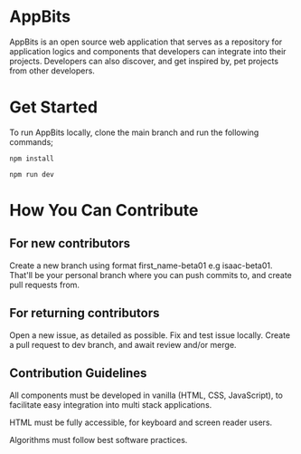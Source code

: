 # AppBits

AppBits is an open source web application that serves as a repository for application logics and components that developers can integrate into their projects. Developers can also discover, and get inspired by, pet projects from other developers. 

# Get Started

To run AppBits locally, clone the main branch and run the following commands; 

`npm install`

`npm run dev`


# How You Can Contribute

## For new contributors

Create a new branch using format first_name-beta01 e.g isaac-beta01. That'll be your personal branch where you can push commits to, and create pull requests from.

## For returning contributors

Open a new issue, as detailed as possible. Fix and test issue locally. Create a pull request to dev branch, and await review and/or merge.

## Contribution Guidelines

All components must be developed in vanilla (HTML, CSS, JavaScript), to facilitate easy integration into multi stack applications.

HTML must be fully accessible, for keyboard and screen reader users.

Algorithms must follow best software practices.
